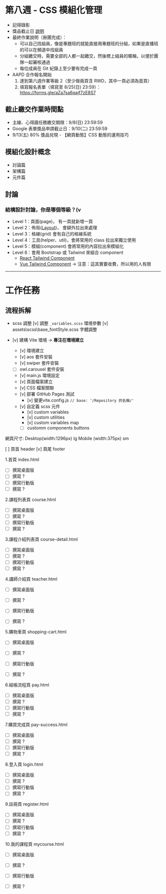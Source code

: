 # 第八週 - CSS 模組化管理

* 記得錄影
* 獎品截止日 [說明](https://hackmd.io/@hexschool/By3Q7SAIC/%2F6cTcBIoPQHWY_mD6lTRZ_A)
* 最終作業說明（揪團完成）：
    * 可以自己找組員，像是專題班的就能直接用專題班的分組，如果是直播班的可以在頻道中找組員
    * 分組繳交時，需要全部的人都一起繳交，然後標上組員的暱稱，以便於團隊一起審核通過
    * 每位成員在 Git 紀錄上至少要有完成一頁
* AAPD 合作報名開始
    1. 達到第六週作業等級 2（至少做兩頁含 RWD，其中一頁必須為首頁）
    2. 填寫報名表單（填寫至 8/25(日) 23:59）：https://forms.gle/aZa7sa6qajf7zE8S7


## 截止繳交作業時間點

- 主線、心得牆任務繳交期限：9/8(日) 23:59:59
- Google 表單獎品申請截止日：9/10(二) 23:59:59
- 9/13(五) 80% 獎品兌現 - 【網頁動態】CSS 動態的運用技巧

## 模組化設計概念

- 討論篇
- 架構篇
- 元件篇

## 討論

### 結構設計討論，你是哪個等級？(v

- Level 1：頁面(page)， 有一頁就新增一頁
- Level 2：佈局([Layout](https://www.figma.com/design/ZQn0etbtIsCrmkHqFeeLKo/%E5%88%87%E7%89%88%E7%9B%B4%E6%92%AD%E7%8F%AD---%E7%9B%B4%E6%92%AD%E6%95%99%E6%9D%90?node-id=176-2&t=a3hnPjoSn5e0fDaa-0))， 會額外拉出來處理
- Level 3：格線(grid) 會有自己的格線系統
- Level 4：工具(helper、util)，會將常用的 class 拉出來獨立使用
- Level 5：模組(component) 會將常用的內容拉出來模組化
- Level 6：會用 Bootstrap 或 Tailwind 來組合 component
    - [React Tailwind Component](https://github.com/Webabil/modal-react-tailwind/blob/master/src/component/Modal.jsx)
    - [Vue Tailwind Component](https://github.com/OCRVblockchain/vue-tailwind-pagination/blob/main/src/components/VueTailwindPagination/index.vue) -> 注意：這其實要收費，所以用的人有限

----

# 工作任務

## 流程拆解

- scss 調整
[v] 調整 `_variables.scss` 環境參數
[v] assets\scss\base\_fontStyle.scss 字體調整

- [v]  建構 Vite 環境 → **專注在環境建立**
  - [v]  環境建立
  - [v]  aos 套件安裝
  - [v]  swiper 套件安裝
  - [ ]  owl.carousel 套件安裝
  - [v]  main.js 環境設定
  - [v]  頁面檔案建立
  - [v]  CSS 檔案關聯
  - [v]  部署 GitHub Pages 測試
    - [v]  變更vite.config.js `// base: '/Repository 的名稱/'`
  - [v] 自定義 scss 元件
    - [v] custom variables
    - [v] custom utilities
    - [v] custom variables map
    - [ ] customm components buttons
  
網頁尺寸:
  Desktop(width:1296px) lg
  Mobile (width:375px) sm

[ ] 頁首 header
[v] 頁尾 footer


1.首頁 index.html
- [ ]  撰寫桌面版
  - [ ]  撰寫 ?
- [ ]  撰寫行動版
  - [ ]  撰寫 ?

2.課程列表頁 course.html
- [ ]  撰寫桌面版
  - [ ]  撰寫 ?
- [ ]  撰寫行動版
  - [ ]  撰寫 ?

3.課程介紹列表頁 course-detail.html
- [ ]  撰寫桌面版
  - [ ]  撰寫 ?
- [ ]  撰寫行動版
  - [ ]  撰寫 ?

4.講師介紹頁 teacher.html
- [ ]  撰寫桌面版
  - [ ]  撰寫 ?
- [ ]  撰寫行動版
  - [ ]  撰寫 ?


5.購物車頁 shopping-cart.html
- [ ]  撰寫桌面版
  - [ ]  撰寫 ?
- [ ]  撰寫行動版
  - [ ]  撰寫 ?


6.結帳流程頁 pay.html
- [ ]  撰寫桌面版
  - [ ]  撰寫 ?
- [ ]  撰寫行動版
  - [ ]  撰寫 ?

7.購買完成頁 pay-success.html
- [ ]  撰寫桌面版
  - [ ]  撰寫 ?
- [ ]  撰寫行動版
  - [ ]  撰寫 ?

8.登入頁 login.html
- [ ]  撰寫桌面版
  - [ ]  撰寫 ?
- [ ]  撰寫行動版
  - [ ]  撰寫 ?

9.註冊頁 register.html
- [ ]  撰寫桌面版
  - [ ]  撰寫 ?
- [ ]  撰寫行動版
  - [ ]  撰寫 ?

10.我的課程頁 mycourse.html
- [ ]  撰寫桌面版
  - [ ]  撰寫 ?
- [ ]  撰寫行動版
  - [ ]  撰寫 ?


